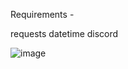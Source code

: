 Requirements -

requests
datetime
discord


![image](https://user-images.githubusercontent.com/72534647/225397117-ed773b01-4c58-4565-b2da-6f6e49c3bbab.png)
